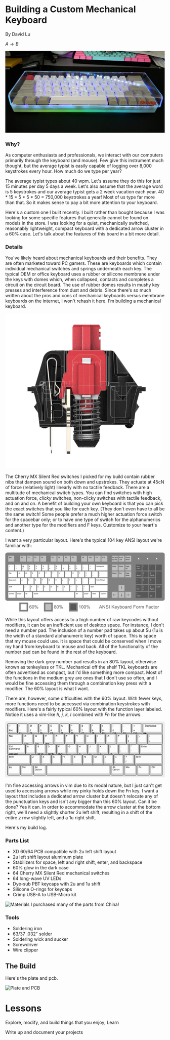 Building a Custom Mechanical Keyboard
=======
By David Lu

$A \rightarrow B$

![Completed](DustCover.jpg)

### Why?
As computer enthusiasts and professionals, we interact with our computers primarily through the  keyboard (and mouse). Few give this instrument much thought, but the average typist is easily capable of logging over 8,000 keystrokes every hour. How much do we type per year?

The average typist types about 40 wpm. Let's assume they do this for just 15 minutes per day 5 days a week. Let's also assume that the average word is 5 keystrokes and our average typist gets a 2 week vacation each year. 40 * 15 * 5 * 5 * 50 = 750,000 keystrokes a year! Most of us type far more than that. So it makes sense to pay a bit more attention to your keyboard.

Here's a custom one I built recently. I built rather than bought because I was looking for some specific features that generally cannot be found on models in the store. I was looking for a quiet, mechanically switched, reasonably lightweight, compact keyboard with a dedicated arrow cluster in a 60% case. Let's talk about the features of this board in a bit more detail.


### Details
You've likely heard about mechanical keyboards and their benefits. They are often marketed toward PC gamers. These are keyboards which contain individual mechanical switches and springs underneath each key. The typical OEM or office keyboard uses a rubber or silicone membrane under the keys with domes which, when collapsed, contacts and completes a circuit on the circuit board. The use of rubber domes results in mushy key presses and interference from dust and debris. Since there's so much written about the pros and cons of mechanical keyboards versus membrane keyboards on the internet, I won't rehash it here. I'm building a mechanical keyboard.

![Cherry MX Silent Red](SilentRed.gif)

The Cherry MX Silent Red switches I picked for my build contain rubber nibs that dampen sound on both down and upstrokes. They actuate at 45cN of force (relatively light) linearly with no tactile feedback. There are a multitude of mechanical switch types. You can find switches with high actuation force, *clicky* switches, non-clicky switches with tactile feedback, and on and on. A benefit of building your own keyboard is that you can pick the exact switches that you like for each key. (They don't even have to all be the same switch! Some people prefer a much higher actuation force switch for the spacebar only; or to have one type of switch for the alphanumerics and another type for the modifiers and F keys. Customize to your heart's content.)

I want a very particular layout. Here's the typical 104 key ANSI layout we're familiar with:

 ![ANSI Layout](SizeCompare.png)

While this layout offers access to a high number of raw keycodes without modifiers, it can be an inefficient use of desktop space. For instance, I don't need a number pad. The inclusion of a number pad takes up about 5u (1u is the width of a standard alphanumeric key) worth of space. This is space that my mouse could use. It is space that could be conserved when I move my hand from keyboard to mouse and back. All of the functionality of the number pad can be found in the rest of the keyboard.

Removing the dark grey number pad results in an 80% layout, otherwise known as tenkeyless or TKL. Mechanical off the shelf TKL keyboards are often advertised as compact, but I'd like something more compact. Most of the functions in the medium grey are ones that I don't use so often, and I would be fine accessing them through a combination key press with a modifier. The 60% layout is what I want.

There are, however, some difficulties with the 60% layout. With fewer keys, more functions need to be accessed via combination keystrokes with modifiers. Here's a fairly typical 60% layout with the function layer labeled. Notice it uses a vim-like *h, j, k, l* combined with *Fn* for the arrows.

![60% Layout](Pok3rLayout.png)

I'm fine accessing arrows in vim due to its modal nature, but I just can't get used to accessing arrows while my pinky holds down the Fn key. I want a layout that includes a dedicated arrow cluster but doesn't relocate any of the punctuation keys and isn't any bigger than this 60% layout. Can it be done? Yes it can. In order to accommodate the arrow cluster at the bottom right, we'll need a slightly shorter 2u left shift, resulting in a shift of the entire *z* row slightly left, and a 1u right shift.

Here's my build log.
<br>

### Parts List
* XD 60/64 PCB compatible with 2u left shift layout
* 2u left shift layout aluminum plate
* Stabilizers for space, left and right shift, enter, and backspace
* 60% glow in the dark case
* 64 Cherry MX Silent Red mechanical switches
* 64 long-wave UV LEDs
* Dye-sub PBT keycaps with 2u and 1u shift
* Silicone O-rings for keycaps
* Crimp USB-A to USB-Micro kit

![Materials](Materials.jpg)
I purchased many of the parts from China!

### Tools
* Soldering iron
* 63/37 .032" solder
* Soldering wick and sucker
* Screwdriver
* Wire clipper

The Build
------
Here's the plate and pcb.

![Plate and PCB](PlatePCB.jpg)



Lessons
=======

Explore, modify, and build things that you enjoy; Learn

Write up and document your projects
